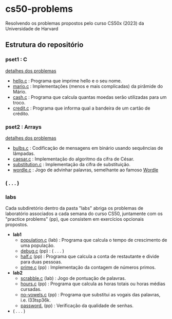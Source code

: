 # cs50-problems
Resolvendo os problemas propostos pelo curso CS50x (2023) da Universidade de Harvard

## Estrutura do repositório

### pset1 : C
[detalhes dos problemas](https://cs50.harvard.edu/x/2023/psets/1/)
- [hello.c](/pset1/hello/hello.c) : Programa que imprime hello e o seu nome.
- [mario.c](/pset1/mario) : Implementações (menos e mais complicadas) da pirâmide do Mário.
- [cash.c](/pset1/cash/cash.c) : Programa que calcula quantas moedas serão utilizadas para um troco.
- [credit.c](/pset1/credit/credit.c) : Programa que informa qual a bandeira de um cartão de crédito.

### pset2 : Arrays
[detalhes dos problemas](https://cs50.harvard.edu/x/2023/psets/2/)
- [bulbs.c](/pset2/bulbs/bulbs.c) : Codificação de mensagens em binário usando sequências de lâmpadas.
- [caesar.c](/pset2/caesar/caesar.c) : Implementação do algoritmo da cifra de César.
- [substitution.c](/pset2/substitution/substitution.c) : Implementação da cifra de substituição.
- [wordle.c](/pset2/wordle/wordle.c) : Jogo de advinhar palavras, semelhante ao famoso [Wordle](https://www.nytimes.com/games/wordle/index.html)

### ( . . . )

### labs
Cada subdiretório dentro da pasta "labs" abriga os problemas de laboratório associados a cada semana do curso CS50, juntamente com os "practice problems" (pp), que consistem em exercícios opcionais propostos.
- **lab1**
  - [population.c](/labs/lab1/population/population.c) (lab) : Programa que calcula o tempo de crescimento de uma população.
  - [debug.c]() (pp) : ( . . . )
  - [half.c](/labs/lab1/half/half.c) (pp) : Programa que calcula a conta de restautante e divide para duas pessoas.
  - [prime.c](/labs/lab1/prime/prime.c) (pp) : Implementação da contagem de números primos.
- **lab2**
  - [scrabble.c](/labs/lab2/scrabble/scrabble.c) (lab) : Jogo de pontuação de palavras.
  - [hours.c](/labs/lab2/hours/hours.c) (pp) : Programa que calcula as horas totais ou horas médias cursadas.
  - [no-vowels.c](/labs/lab2/no-vowels/no-vowels.c) (pp) : Programa que substitui as vogais das palavras, i.e. l33tsp36k.
  - [password.](/labs/lab2/password/password.c) (pp) : Verificação da qualidade de senhas.
- ( . . . )

